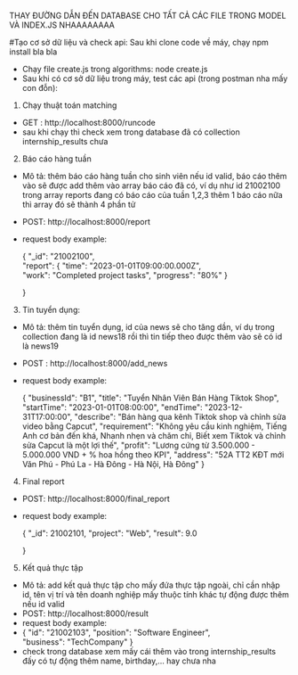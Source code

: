 
THAY ĐƯỜNG DẪN ĐẾN DATABASE CHO TẤT CẢ CÁC FILE TRONG MODEL VÀ INDEX.JS NHAAAAAAAA

#Tạo cơ sở dữ liệu và check api:
Sau khi clone code về máy, chạy npm install bla bla
- Chạy file create.js trong algorithms: node create.js
- Sau khi có cơ sở dữ liệu trong máy, test các api (trong postman nha mấy con đỗn):
1. Chạy thuật toán matching
- GET : http://localhost:8000/runcode
- sau khi chạy thì check xem trong database đã có collection internship_results chưa
2. Báo cáo hàng tuần
- Mô tả: thêm báo cáo hàng tuần cho sinh viên nếu id valid, báo cáo thêm vào sẽ được add thêm vào array báo cáo đã có, ví dụ như id 21002100 trong array reports đang có báo cáo của tuần 1,2,3 thêm 1 báo cáo nữa thì array đó sẽ thành 4 phần tử
- POST: http://localhost:8000/report
- request body example:
  
  {
    "_id": "21002100",  
    "report": {
        "time": "2023-01-01T09:00:00.000Z",  
        "work": "Completed project tasks", 
        "progress": "80%" 
    }

  }

3. Tin tuyển dụng: 
- Mô tả: thêm tin tuyển dụng, id của news sẽ cho tăng dần, ví dụ trong collection đang là id news18 rồi thì tin tiếp theo được thêm vào sẽ có id là news19
- POST : http://localhost:8000/add_news
- request body example:
  
  {
    "businessId": "B1", 
    "title": "Tuyển Nhân Viên Bán Hàng Tiktok Shop",
    "startTime": "2023-01-01T08:00:00", 
    "endTime": "2023-12-31T17:00:00", 
    "describe": "Bán hàng qua kênh Tiktok shop và chỉnh sửa video bằng Capcut",
    "requirement": "Không yêu cầu kinh nghiệm, Tiếng Anh cơ bản đến khá, Nhanh nhẹn và chăm chỉ, Biết xem Tiktok và chỉnh sửa Capcut là một lợi thế",
    "profit": "Lương cứng từ 3.500.000 - 5.000.000 VND + % hoa hồng theo KPI",
    "address": "52A TT2 KĐT mới Văn Phú - Phú La - Hà Đông - Hà Nội, Hà Đông"
  }

4. Final report
- POST: http://localhost:8000/final_report
- request body example:
  
  {
    "_id": 21002101,
    "project": "Web",
    "result": 9.0

  }

5. Kết quả thực tập
- Mô tả: add kết quả thực tập cho mấy đứa thực tập ngoài, chỉ cần nhập id, tên vị trí và tên doanh nghiệp mấy thuộc tính khác tự động được thêm nếu id valid
- POST: http://localhost:8000/result
- request body example:
- 
  {
    "id": "21002103", 
    "position": "Software Engineer",  
    "business": "TechCompany" 
  }
- check trong database xem mấy cái thêm vào trong internship_results đấy có tự động thêm name, birthday,... hay chưa nha
